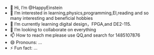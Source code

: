 - 👋 Hi, I’m @HappyEinstein
- 👀 I’m interested in learning,physics,programming,EI,reading and so many interesting and beneficial hobbies
- 🌱 I’m currently learning digital design，FPGA,and DE2-115.
- 💞️ I’m looking to collaborate on everything
- 📫 How to reach me:please use QQ,and search for 1485107876
- 😄 Pronouns: ...
- ⚡ Fun fact: ...

<!---
HappyEinstein/HappyEinstein is a ✨ special ✨ repository because its `README.md` (this file) appears on your GitHub profile.
You can click the Preview link to take a look at your changes.
--->
